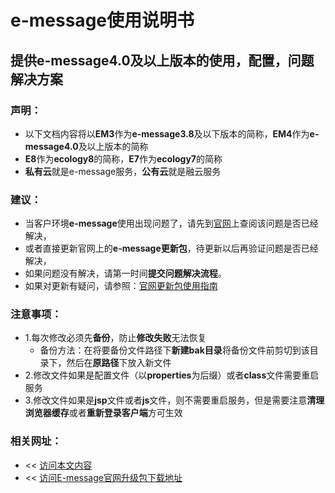 # e-message使用说明书

## 提供e-message4.0及以上版本的使用，配置，问题解决方案

### 声明：
  * 以下文档内容将以**EM3**作为**e-message3.8**及以下版本的简称，**EM4**作为**e-message4.0**及以上版本的简称
  * **E8**作为**ecology8**的简称，**E7**作为**ecology7**的简称
  * **私有云**就是e-message服务，**公有云**就是融云服务

### 建议：
* 当客户环境**e-message**使用出现问题了，请先到[官网](http://im.cobiz.cn/html/download.html)上查阅该问题是否已经解决，
* 或者直接更新官网上的**e-message更新包**，待更新以后再验证问题是否已经解决，
* 如果问题没有解决，请第一时间**提交问题解决流程**。
* 如果对更新有疑问，请参照：[官网更新包使用指南](chapter3/updateEmessage.md)
### 注意事项：

* 1.每次修改必须先**备份**，防止**修改失败**无法恢复
  * 备份方法：在将要备份文件路径下**新建bak目录**将备份文件前剪切到该目录下，然后在**原路径**下放入新文件
* 2.修改文件如果是配置文件（以**properties**为后缀）或者**class**文件需要重启服务
* 3.修改文件如果是**jsp**文件或者**js**文件，则不需要重启服务，但是需要注意**清理浏览器缓存**或者**重新登录客户端**方可生效

### 相关网址：
* << [访问本文内容](https://joeyang20.gitbooks.io/e-message/content/)
* << [访问E-message官网升级包下载地址](http://im.cobiz.cn/html/download.html)

